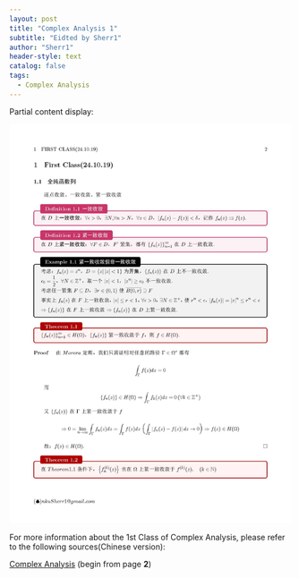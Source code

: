 ```yaml
---
layout: post
title: "Complex Analysis 1"
subtitle: "Eidted by Sherr1"
author: "Sherr1"
header-style: text
catalog: false
tags:
  - Complex Analysis
---
```


Partial content display:

![](/img/in-post/post-ca/02.jpg)

For more information about the 1st Class of Complex Analysis, please refer to the following sources(Chinese version):

[Complex Analysis](/files/Complex%20Analysis.pdf) (begin from page **2**)

